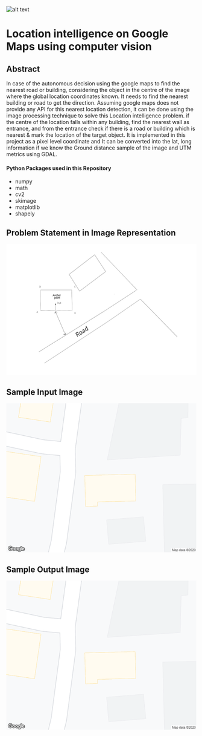 ![alt text](readme_images/arch.png)

# Location intelligence on Google Maps using computer vision 

## Abstract 

In case of the autonomous decision using the google maps to find the nearest road or building, considering the object in the centre of the image where the global location coordinates known. It needs to find the nearest building or road to get the direction. Assuming google maps does not provide any API for this nearest location detection, it can be done using the image processing technique to solve this Location intelligence problem. if the centre of the location falls within any building, find the nearest wall as entrance, and from the entrance check if there is a road or building which is nearest & mark the location of the target object. It is implemented in this project as a pixel level coordinate and It can be converted into the lat, long information if we know the Ground distance sample of the image and UTM metrics using GDAL. 

#### Python Packages used in this Repository
- numpy 
- math
- cv2
- skimage
- matplotlib
- shapely

## Problem Statement in Image Representation
![alt text](readme_imgs/probelm.png)

## Sample Input Image
![alt text](readme_imgs/sample_img.png)

## Sample Output Image
![alt text](readme_imgs/sample_img.png)